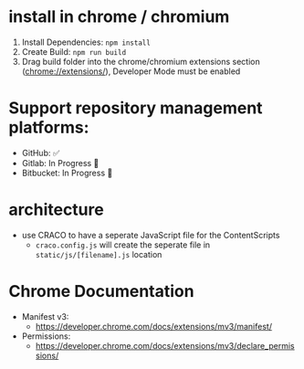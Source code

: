 # install in chrome / chromium

1. Install Dependencies: `npm install`
2. Create Build: `npm run build`
3. Drag build folder into the chrome/chromium extensions section ([chrome://extensions/](chrome://extensions/)), Developer Mode must be enabled

# Support repository management platforms:

- GitHub: ✅
- Gitlab: In Progress 🚧
- Bitbucket: In Progress 🚧

# architecture

- use CRACO to have a seperate JavaScript file for the ContentScripts
  - `craco.config.js` will create the seperate file in `static/js/[filename].js` location

# Chrome Documentation

- Manifest v3:
  - https://developer.chrome.com/docs/extensions/mv3/manifest/
- Permissions:
  - https://developer.chrome.com/docs/extensions/mv3/declare_permissions/
